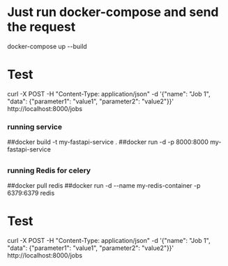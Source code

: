# Just run docker-compose and send the request 
docker-compose up --build

# Test
curl -X POST -H "Content-Type: application/json" -d '{"name": "Job 1", "data": {"parameter1": "value1", "parameter2": "value2"}}' http://localhost:8000/jobs


### running service
##docker build -t my-fastapi-service .
##docker run -d -p 8000:8000 my-fastapi-service
##
### running Redis for celery 
##docker pull redis
##docker run -d --name my-redis-container -p 6379:6379 redis

# Test 
curl -X POST -H "Content-Type: application/json" -d '{"name": "Job 1", "data": {"parameter1": "value1", "parameter2": "value2"}}' http://localhost:8000/jobs



